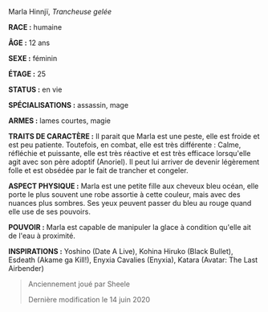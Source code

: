 Marla Hinnjï, *Trancheuse gelée*

**RACE :** humaine

**ÂGE :** 12 ans

**SEXE :** féminin

**ÉTAGE :** 25

**STATUS :** en vie

**SPÉCIALISATIONS :** assassin, mage

**ARMES :** lames courtes, magie

**TRAITS DE CARACTÈRE :** Il parait que Marla est une peste, elle est froide et est peu patiente. Toutefois, en combat, elle est très différente : Calme, réfléchie et puissante, elle est très réactive et est très efficace lorsqu'elle agit avec son père adoptif (Anoriel). Il peut lui arriver de devenir légèrement folle et est obsédée par le fait de trancher et congeler.

**ASPECT PHYSIQUE :** Marla est une petite fille aux cheveux bleu océan, elle porte le plus souvent une robe assortie à cette couleur, mais avec des nuances plus sombres. Ses yeux peuvent passer du bleu au rouge quand elle use de ses pouvoirs.

**POUVOIR :** Marla est capable de manipuler la glace à condition qu'elle ait de l'eau à proximité.

**INSPIRATIONS :** Yoshino (Date A Live), Kohina Hiruko (Black Bullet), Esdeath (Akame ga Kill!), Enyxia Cavalies (Enyxia), Katara (Avatar: The Last Airbender)

> Anciennement joué par Sheele
> 
> Dernière modification le 14 juin 2020
